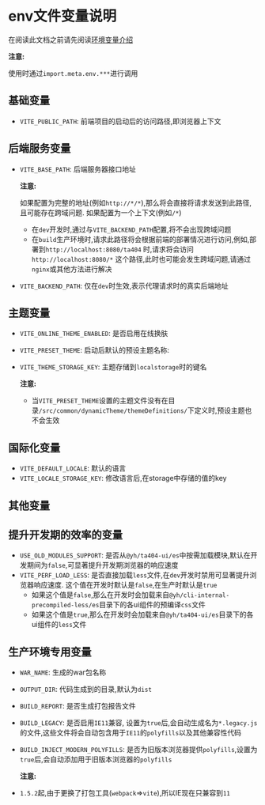 # env文件变量说明

在阅读此文档之前请先阅读[环境变量介绍](./Vite/env.md)

**注意:**

使用时通过`import.meta.env.***`进行调用

## 基础变量
- `VITE_PUBLIC_PATH`: 前端项目的启动后的访问路径,即浏览器上下文

## 后端服务变量
- `VITE_BASE_PATH`: 后端服务器接口地址

    **注意:**

    如果配置为完整的地址(例如`http://*/*`),那么将会直接将请求发送到此路径,且可能存在跨域问题.
    如果配置为一个上下文(例如`/*`)
  - 在`dev`开发时,通过与`VITE_BACKEND_PATH`配置,将不会出现跨域问题
  - 在`build`生产环境时,请求此路径将会根据前端的部署情况进行访问,例如,部署到`http://localhost:8080/ta404` 时,请求将会访问`http://localhost:8080/*` 这个路径,此时也可能会发生跨域问题,请通过`nginx`或其他方法进行解决

- `VITE_BACKEND_PATH`: 仅在`dev`时生效,表示代理请求时的真实后端地址

## 主题变量

- `VITE_ONLINE_THEME_ENABLED`: 是否启用在线换肤
- `VITE_PRESET_THEME`: 启动后默认的预设主题名称: 
- `VITE_THEME_STORAGE_KEY`: 主题存储到`localstorage`时的键名

    **注意:** 

   - 当`VITE_PRESET_THEME`设置的主题文件没有在目录`/src/common/dynamicTheme/themeDefinitions/`下定义时,预设主题也不会生效

## 国际化变量

- `VITE_DEFAULT_LOCALE`: 默认的语言
- `VITE_LOCALE_STORAGE_KEY`: 修改语言后,在storage中存储的值的key

## 其他变量


## 提升开发期的效率的变量

- `USE_OLD_MODULES_SUPPORT`: 是否从`@yh/ta404-ui/es`中按需加载模块,默认在开发期间为`false`,可显著提升开发期浏览器的响应速度
- `VITE_PERF_LOAD_LESS`: 是否直接加载`less`文件,在`dev`开发时禁用可显著提升浏览器响应速度. 这个值在开发时默认是`false`,在生产时默认是`true`
  - 如果这个值是`false`,那么在开发时会加载来自`@yh/cli-internal-precompiled-less/es`目录下的各ui组件的预编译`css`文件
  - 如果这个值是`true`,那么在开发时会加载来自`@yh/ta404-ui/es`目录下的各ui组件的`less`文件

## 生产环境专用变量

- `WAR_NAME`: 生成的war包名称
- `OUTPUT_DIR`: 代码生成到的目录,默认为`dist`
- `BUILD_REPORT`: 是否生成打包报告文件
- `BUILD_LEGACY`: 是否启用`IE11`兼容, 设置为`true`后,会自动生成名为`*.legacy.js`的文件,这些文件将会自动包含用于`IE11`的`polyfills`以及其他兼容性代码
- `BUILD_INJECT_MODERN_POLYFILLS`: 是否为旧版本浏览器提供`polyfills`,设置为`true`后,会自动添加用于旧版本浏览器的`polyfills`

  **注意:**

- `1.5.2`起,由于更换了打包工具(`webpack`=>`vite`),所以IE现在只兼容到`11`
